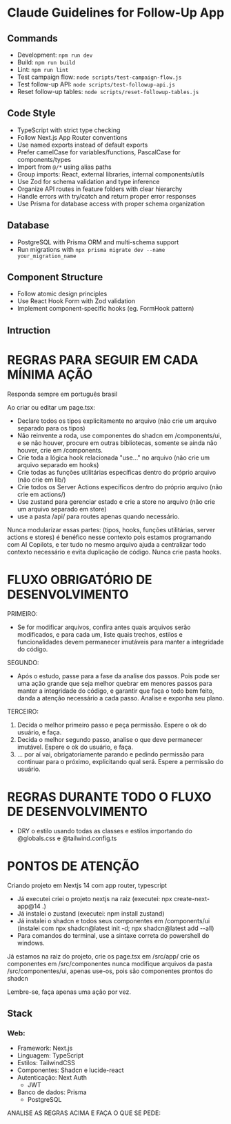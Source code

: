 # Claude Guidelines for Follow-Up App

## Commands
- Development: `npm run dev`
- Build: `npm run build`
- Lint: `npm run lint`
- Test campaign flow: `node scripts/test-campaign-flow.js`
- Test follow-up API: `node scripts/test-followup-api.js`
- Reset follow-up tables: `node scripts/reset-followup-tables.js`

## Code Style
- TypeScript with strict type checking
- Follow Next.js App Router conventions
- Use named exports instead of default exports
- Prefer camelCase for variables/functions, PascalCase for components/types
- Import from `@/*` using alias paths
- Group imports: React, external libraries, internal components/utils
- Use Zod for schema validation and type inference
- Organize API routes in feature folders with clear hierarchy
- Handle errors with try/catch and return proper error responses
- Use Prisma for database access with proper schema organization

## Database
- PostgreSQL with Prisma ORM and multi-schema support
- Run migrations with `npx prisma migrate dev --name your_migration_name`

## Component Structure
- Follow atomic design principles
- Use React Hook Form with Zod validation
- Implement component-specific hooks (eg. FormHook pattern)

## Intruction
# REGRAS PARA SEGUIR EM CADA MÍNIMA AÇÃO

Responda sempre em português brasil

Ao criar ou editar um page.tsx:
- Declare todos os tipos explicitamente no arquivo (não crie um arquivo separado para os tipos)
- Não reinvente a roda, use componentes do shadcn em /components/ui, e se não houver, procure em outras bibliotecas, somente se ainda não houver, crie em /components.
- Crie toda a lógica hook relacionada "use..." no arquivo (não crie um arquivo separado em hooks)
- Crie todas as funções utilitárias específicas dentro do próprio arquivo (não crie em lib/)
- Crie todos os Server Actions específicos dentro do próprio arquivo (não crie em actions/)
- Use zustand para gerenciar estado e crie a store no arquivo (não crie um arquivo separado em store)
- use a pasta /api/ para routes apenas quando necessário.

Nunca modularizar essas partes: (tipos, hooks, funções utilitárias, server actions e stores) é benéfico nesse contexto pois estamos programando com AI Copilots, e ter tudo no mesmo arquivo ajuda a centralizar todo contexto necessário e evita duplicação de código. Nunca crie pasta hooks.

# FLUXO OBRIGATÓRIO DE DESENVOLVIMENTO

PRIMEIRO:
- Se for modificar arquivos, confira antes quais arquivos serão modificados, e para cada um, liste quais trechos, estilos e funcionalidades devem permanecer imutáveis para manter a integridade do código.

SEGUNDO:
- Após o estudo, passe para a fase da analise dos passos. Pois pode ser uma ação grande que seja melhor quebrar em menores passos para manter a integridade do código, e garantir que faça o todo bem feito, danda a atenção necessário a cada passo. Analise e exponha seu plano.

TERCEIRO:
1. Decida o melhor primeiro passo e peça permissão. Espere o ok do usuário, e faça.
2. Decida o melhor segundo passo, analise o que deve permanecer imutável. Espere o ok do usuário, e faça.
3. ... por aí vai, obrigatoriamente parando e pedindo permissão para continuar para o próximo, explicitando qual será. Espere a permissão do usuário.

# REGRAS DURANTE TODO O FLUXO DE DESENVOLVIMENTO

- DRY o estilo usando todas as classes e estilos importando do @globals.css e @tailwind.config.ts

# PONTOS DE ATENÇÃO

Criando projeto em Nextjs 14 com app router, typescript
- Já executei criei o projeto nextjs na raiz (executei: npx create-next-app@14 .)
- Já instalei o zustand (executei: npm install zustand)
- Já instalei o shadcn e todos seus componentes em /components/ui  (instalei com npx shadcn@latest init -d; npx shadcn@latest add --all)
- Para comandos do terminal, use a sintaxe correta do powershell do windows.

Já estamos na raiz do projeto,
crie os page.tsx em /src/app/
crie os componentes em /src/componentes
nunca modifique arquivos da pasta  /src/componentes/ui, apenas use-os, pois são componentes prontos do shadcn

Lembre-se, faça apenas uma ação por vez.

## Stack

### Web:

- Framework: Next.js
- Linguagem: TypeScript
- Estilos: TailwindCSS
- Componentes: Shadcn e lucide-react
- Autenticação: Next Auth
    - JWT 
- Banco de dados: Prisma
    - PostgreSQL


ANALISE AS REGRAS ACIMA E FAÇA O QUE SE PEDE:

